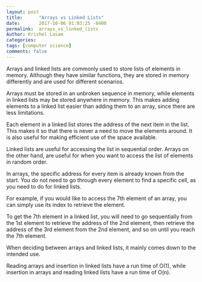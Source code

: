 ```yaml
---
layout: post
title:      "Arrays vs Linked Lists"
date:       2017-10-06 01:03:25 -0400
permalink:  arrays_vs_linked_lists
Author: Krishel Lasam
categories: 
tags: [computer science]
comments: false
---
```



Arrays and linked lists are commonly used to store lists of elements in memory. Although they have similar functions, they are stored in memory differently and are used for different scenarios.

Arrays must be stored in an unbroken sequence in memory, while elements in linked lists may be stored anywhere in memory. This makes adding elements to a linked list easier than adding them to an array, since there are less limitations. 

Each element in a linked list stores the address of the next item in the list. This makes it so that there is never a need to move the elements around. It is also useful for making efficient use of the space available.

Linked lists are useful for accessing the list in sequential order. Arrays on the other hand, are useful for when you want to access the list of elements in random order.

In arrays, the specific address for every item is already known from the start. You do not need to go through every element to find a specific cell, as you need to do for linked lists.

For example, if you would like to access the 7th element of an array, you can simply use its index to retrieve the element.

To get the 7th element in a linked list, you will need to go sequentially from the 1st element to retrieve the address of the 2nd element, then retrieve the address of the 3rd element from the 2nd element, and so on until you reach the 7th element.

When deciding between arrays and linked lists, it mainly comes down to the intended use.

Reading arrays and insertion in linked lists have a run time of O(1), while insertion in arrays and reading linked lists have a run time of O(n).
